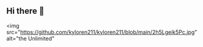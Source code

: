 ## Hi there 👋

<img src="https://github.com/kyloren211/kyloren211/blob/main/2h5Lgeik5Pc.jpg" alt="the Unlimited"

